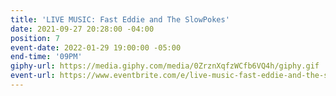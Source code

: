 ```yaml
---
title: 'LIVE MUSIC: Fast Eddie and The SlowPokes'
date: 2021-09-27 20:28:00 -04:00
position: 7
event-date: 2022-01-29 19:00:00 -05:00
end-time: '09PM'
giphy-url: https://media.giphy.com/media/0ZrznXqfzWCfb6VQ4h/giphy.gif
event-url: https://www.eventbrite.com/e/live-music-fast-eddie-and-the-slowpokes-tickets-223717383717
---
```


